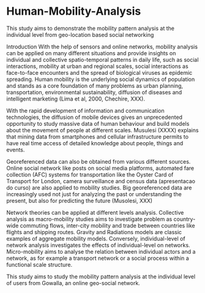 # Human-Mobility-Analysis
This study aims to demonstrate the mobility pattern analysis at the individual level from geo-location based social networking


Introduction
With the help of sensors and online networks, mobility analysis can be applied on many different situations and provide insights on individual and collective spatio-temporal patterns in daily life, such as social interactions, mobility at urban and regional scales, social interactions as face-to-face encounters and the spread of biological viruses as epidemic spreading. Human mobility is the underlying social dynamics of population and stands as a core foundation of many problems as urban planning, transportation, environmental sustainability, diffusion of diseases and intelligent marketing (Lima et al, 2000, Chechire, XXX).  

With the rapid development of information and communication technologies, the diffusion of mobile devices gives an unprecedented opportunity to study massive data of human behaviour and build models about the movement of people at different scales. Musulesi (XXXX) explains that mining data from smartphones and cellular infrastructure permits to have real time access of detailed knowledge about people, things and events. 

Georeferenced data can also be obtained from various different sources. Online social network like posts on social media platforms, automated fare collection (AFC) systems for transportation like the Oyster Card of Transport for London, camera surveillance and census data (apresentacao do curso) are also applied to mobility studies. Big georeferenced data are increasingly used not just for analyzing the past or understanding the present, but also for predicting the future (Musolesi, XXX)

Network theories can be applied at different levels analysis. Collective analysis as macro-mobility studies aims to investigate problem as country-wide commuting flows, inter-city mobility and trade between countries like flights and shipping routes. Gravity and Radiations models are classic examples of aggregate mobility models. Conversely, individual-level of network analysis investigates the effects of individual-level on networks. Micro-mobility aims to analyse the relation between individual actors and a network, as for example a transport network or a social process within a functional scale structure. 

This study aims to study the mobility pattern analysis at the individual level of users from Gowalla, an online geo-social network.
